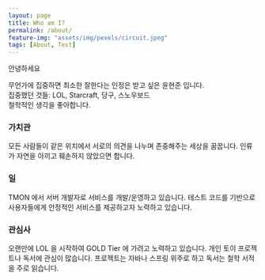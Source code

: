 ```yaml
---
layout: page
title: Who am I?
permalink: /about/
feature-img: "assets/img/pexels/circuit.jpeg"
tags: [About, Test]
---
```


안녕하세요

무언가에 집중하면 최소한 잘한다는 인정은 받고 싶은 윤현준 입니다.<br>
집중했던 것들: LOL, Starcraft, 당구, 스노우보드<br>
철학적인 생각을 좋아합니다.

### 가치관

모든 사람들이 같은 위치에서 서로의 의견을 나누며 존중해주는 세상을 꿈꿉니다.
인류가 자연을 아끼고 훼손하지 않았으면 합니다. 

### 일

TMON 에서 서버 개발자로 서비스를 개발/운영하고 있습니다.
테스트 코드를 기반으로 사용자들에게 안정적인 서비스를 제공하고자 노력하고 있습니다.

### 관심사

오랜만에 LOL 을 시작하여 GOLD Tier 에 가려고 노력하고 있습니다.
개인 토이 프로젝트나 독서에 관심이 많습니다.
프로젝트는 자바나 스프링 위주로 하고 독서는 철학 서적을 주로 읽습니다.